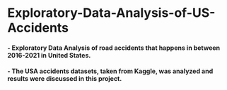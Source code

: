 # Exploratory-Data-Analysis-of-US-Accidents
#### - Exploratory Data Analysis of road accidents that happens in between 2016-2021 in United States.
#### - The USA accidents datasets, taken from Kaggle, was analyzed and results were discussed in this project.

